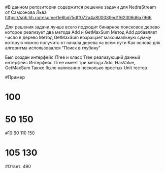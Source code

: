 #В данном репозитории содержится решение задачи для NedraStream от Самсонова Льва
https://spb.hh.ru/resume/1e6bd75dff072a4a800039ed1f62306d6a7966

Для решения задачи лучше всего подходит бинарное поисковое дерево которое реализует два метода Add и GetMaxSum
Метод Add добавляет число в дерево
Метод GetMaxSum возращает максимальную сумму которую можно получить от начала дерева на всем пути
Как основа для алгоритма использовался "Поиск в глубину" 

Был создан интерфейс ITree и класс Tree реализующий данный интерфейс
Интерфейс ITree имеет три метода Add, HasValue, GetMaxSum
Также было написанно несколько простых Unit тестов

#Пример
#      100 
#  50       150
#10  60   110  150
#       105 130
#Ответ: 490

